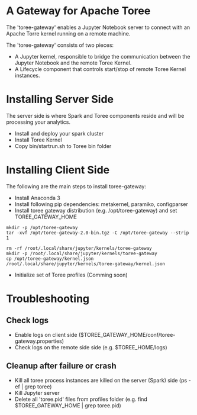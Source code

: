 # A Gateway for Apache Toree

The 'toree-gateway' enables a Jupyter Notebook server to connect with an Apache Torre kernel running on a remote machine.

The 'toree-gateway' consists of two pieces:

  * A Jupyter kernel, responsible to bridge the communication between the Jupyter Notebook and the remote Toree Kernel.
  * A Lifecycle component that controls start/stop of remote Toree Kernel instances.


# Installing Server Side

The server side is where Spark and Toree components reside and will be processing your analytics.

   * Install and deploy your spark cluster
   * Install Toree Kernel
   * Copy bin/startrun.sh to Toree bin folder

# Installing Client Side

The following are the main steps to install toree-gateway:

   * Install Anaconda 3
   * Install following pip dependencies: metakernel, paramiko, configparser
   * Install toree gateway distribution (e.g. /opt/toree-gateway) and set TOREE_GATEWAY_HOME 

```
mkdir -p /opt/toree-gateway
tar -xvf /opt/toree-gateway-2.0-bin.tgz -C /opt/toree-gateway --strip 1

rm -rf /root/.local/share/jupyter/kernels/toree-gateway
mkdir -p /root/.local/share/jupyter/kernels/toree-gateway
cp /opt/toree-gateway/kernel.json /root/.local/share/jupyter/kernels/toree-gateway/kernel.json
```

   * Initialize set of Toree profiles (Comming soon)
   

# Troubleshooting

## Check logs
   * Enable logs on client side ($TOREE_GATEWAY_HOME/conf/toree-gateway.properties)
   * Check logs on the remote side side (e.g. $TOREE_HOME/logs)

## Cleanup after failure or crash
   * Kill all toree process instances are killed on the server (Spark) side (ps -ef | grep toree)
   * Kill Jupyter server
   * Delete all 'toree.pid' files from profiles folder (e.g. find $TOREE_GATEWAY_HOME | grep toree.pid)
    